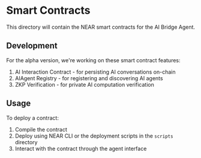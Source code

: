 # Smart Contracts

This directory will contain the NEAR smart contracts for the AI Bridge Agent.

## Development

For the alpha version, we're working on these smart contract features:
1. AI Interaction Contract - for persisting AI conversations on-chain
2. AIAgent Registry - for registering and discovering AI agents
3. ZKP Verification - for private AI computation verification

## Usage

To deploy a contract:
1. Compile the contract
2. Deploy using NEAR CLI or the deployment scripts in the `scripts` directory
3. Interact with the contract through the agent interface 